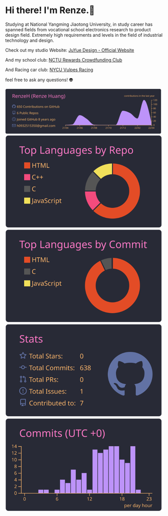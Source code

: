 # Hi there! I'm Renze.👋

Studying at National Yangming Jiaotong University, in study career has spanned fields from vocational school electronics research to product design field. Extremely high requirements and levels in the field of industrial technology and design.

Check out my studio Website: [JuYue Design - Official Website](Juyue.tw)

And my school club: [NCTU Rewards Crowdfunding Club](https://renzeh.github.io/NRCC)

And Racing car club: [NYCU Vulpes Racing](https://nycuvr.github.io/site/)

feel free to ask any questions! 👽

[![](https://raw.githubusercontent.com/RenzeH/RenzeH/master/profile-summary-card-output/dracula/0-profile-details.svg)](https://github.com/vn7n24fzkq/github-profile-summary-cards)
[![](https://raw.githubusercontent.com/RenzeH/RenzeH/master/profile-summary-card-output/dracula/1-repos-per-language.svg)](https://github.com/vn7n24fzkq/github-profile-summary-cards) [![](https://raw.githubusercontent.com/RenzeH/RenzeH/master/profile-summary-card-output/dracula/2-most-commit-language.svg)](https://github.com/vn7n24fzkq/github-profile-summary-cards)
[![](https://raw.githubusercontent.com/RenzeH/RenzeH/master/profile-summary-card-output/dracula/3-stats.svg)](https://github.com/vn7n24fzkq/github-profile-summary-cards) [![](https://raw.githubusercontent.com/RenzeH/RenzeH/master/profile-summary-card-output/dracula/4-productive-time.svg)](https://github.com/vn7n24fzkq/github-profile-summary-cards)
